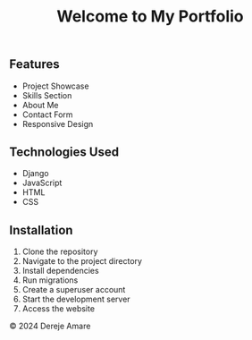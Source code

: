  <header>
        <h1>Welcome to My Portfolio</h1>
  </header>
  <section>
            <h2>Features</h2>
            <ul>
                <li>Project Showcase</li>
                <li>Skills Section</li>
                <li>About Me</li>
                <li>Contact Form</li>
                <li>Responsive Design</li>
            </ul>
  </section>

  <section>
            <h2>Technologies Used</h2>
            <ul>
                <li>Django</li>
                <li>JavaScript</li>
                <li>HTML</li>
                <li>CSS</li>
            </ul>
 </section>

 <section>
            <h2>Installation</h2>
            <ol>
                <li>Clone the repository</li>
                <li>Navigate to the project directory</li>
                <li>Install dependencies</li>
                <li>Run migrations</li>
                <li>Create a superuser account</li>
                <li>Start the development server</li>
                <li>Access the website</li>
            </ol>
</section>
        <!-- Other sections -->
        <footer>
            <p>&copy; 2024 Dereje Amare</p>
        </footer>
